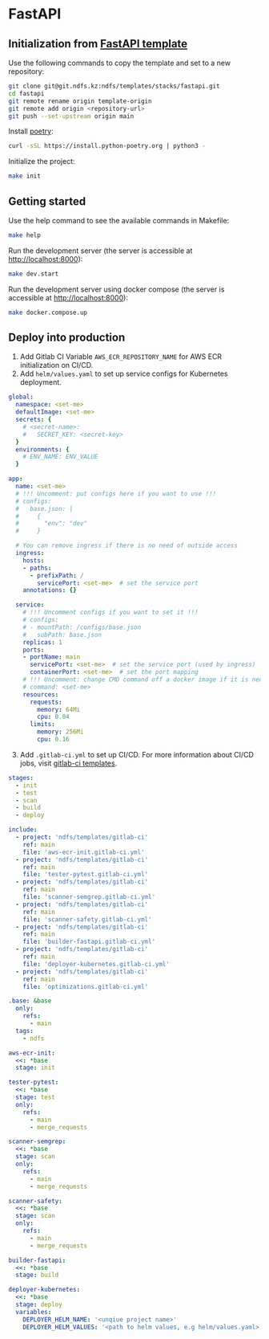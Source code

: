 # FastAPI

## Initialization from [FastAPI template](https://git.ndfs.kz/ndfs/templates/stacks/fastapi)

Use the following commands to copy the template and set to a new repository:

```bash
git clone git@git.ndfs.kz:ndfs/templates/stacks/fastapi.git
cd fastapi
git remote rename origin template-origin
git remote add origin <repository-url>
git push --set-upstream origin main
```

Install [poetry](https://python-poetry.org/docs/):

```bash
curl -sSL https://install.python-poetry.org | python3 -
```

Initialize the project:

```bash
make init
```

## Getting started

Use the help command to see the available commands in Makefile:
```bash
make help
```

Run the development server (the server is accessible at [http://localhost:8000](http://localhost:8000)):
```bash
make dev.start
```

Run the development server using docker compose (the server is accessible at [http://localhost:8000](http://localhost:8000)):
```bash
make docker.compose.up
```

## Deploy into production

1. Add Gitlab CI Variable `AWS_ECR_REPOSITORY_NAME` for AWS ECR initialization on CI/CD.
2. Add `helm/values.yaml` to set up service configs for Kubernetes deployment.
```yaml
global:
  namespace: <set-me>
  defaultImage: <set-me>
  secrets: {
    # <secret-name>:
    #   SECRET_KEY: <secret-key>
  }
  environments: {
    # ENV_NAME: ENV_VALUE
  }

app:
  name: <set-me>
  # !!! Uncomment: put configs here if you want to use !!!
  # configs:
  #   base.json: |
  #     {
  #       "env": "dev"
  #     }

  # You can remove ingress if there is no need of outside access
  ingress:
    hosts:
    - paths:
      - prefixPath: /
        servicePort: <set-me>  # set the service port
    annotations: {}

  service:
    # !!! Uncomment configs if you want to set it !!!
    # configs:
    # - mountPath: /configs/base.json
    #   subPath: base.json
    replicas: 1
    ports:
    - portName: main
      servicePort: <set-me>  # set the service port (used by ingress)
      containerPort: <set-me>  # set the port mapping
    # !!! Uncomment: change CMD command off a docker image if it is necessary
    # command: <set-me>
    resources:
      requests:
        memory: 64Mi
        cpu: 0.04
      limits:
        memory: 256Mi
        cpu: 0.16
```
3. Add `.gitlab-ci.yml` to set up CI/CD. For more information about CI/CD jobs, visit [gitlab-ci templates](https://git.ndfs.kz/ndfs/templates/gitlab-ci).
```yaml
stages:
  - init
  - test
  - scan
  - build
  - deploy

include:
  - project: 'ndfs/templates/gitlab-ci'
    ref: main
    file: 'aws-ecr-init.gitlab-ci.yml'
  - project: 'ndfs/templates/gitlab-ci'
    ref: main
    file: 'tester-pytest.gitlab-ci.yml'
  - project: 'ndfs/templates/gitlab-ci'
    ref: main
    file: 'scanner-semgrep.gitlab-ci.yml'
  - project: 'ndfs/templates/gitlab-ci'
    ref: main
    file: 'scanner-safety.gitlab-ci.yml'
  - project: 'ndfs/templates/gitlab-ci'
    ref: main
    file: 'builder-fastapi.gitlab-ci.yml'
  - project: 'ndfs/templates/gitlab-ci'
    ref: main
    file: 'deployer-kubernetes.gitlab-ci.yml'
  - project: 'ndfs/templates/gitlab-ci'
    ref: main
    file: 'optimizations.gitlab-ci.yml'

.base: &base
  only:
    refs:
      - main
  tags:
    - ndfs

aws-ecr-init:
  <<: *base
  stage: init

tester-pytest:
  <<: *base
  stage: test
  only:
    refs:
      - main
      - merge_requests

scanner-semgrep:
  <<: *base
  stage: scan
  only:
    refs:
      - main
      - merge_requests

scanner-safety:
  <<: *base
  stage: scan
  only:
    refs:
      - main
      - merge_requests

builder-fastapi:
  <<: *base
  stage: build

deployer-kubernetes:
  <<: *base
  stage: deploy
  variables:
    DEPLOYER_HELM_NAME: '<unqiue project name>'
    DEPLOYER_HELM_VALUES: '<path to helm values, e.g helm/values.yaml>'
```
